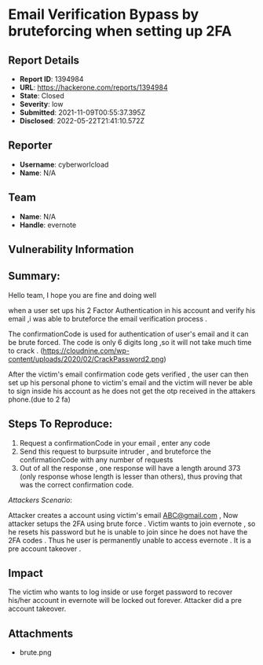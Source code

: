 # Email Verification Bypass by bruteforcing when setting up 2FA

## Report Details
- **Report ID**: 1394984
- **URL**: https://hackerone.com/reports/1394984
- **State**: Closed
- **Severity**: low
- **Submitted**: 2021-11-09T00:55:37.395Z
- **Disclosed**: 2022-05-22T21:41:10.572Z

## Reporter
- **Username**: cyberworlcload
- **Name**: N/A

## Team
- **Name**: N/A
- **Handle**: evernote

## Vulnerability Information
## Summary:
Hello team, I hope you are fine and doing well

when a user set ups his 2 Factor Authentication in his account  and verify his email ,i was able to bruteforce the email verification process . 

The confirmationCode is used for authentication of user's email and it can be brute forced. The code is only 6 digits long ,so it will not take much time to crack . (https://cloudnine.com/wp-content/uploads/2020/02/CrackPassword2.png)

After the victim's email confirmation code gets verified , the user can then set up his personal phone to victim's email and the victim will never be able to sign inside his account as he does not get the otp received in the attakers phone.(due to 2 fa)

## Steps To Reproduce:

  1. Request a confirmationCode in your email , enter any code
  2. Send this request to burpsuite intruder , and bruteforce the confirmationCode with any number of requests
  3. Out of all the response , one response will have a length around 373 (only response whose length is lesser than others), thus proving that was the correct confirmation code.

*Attackers Scenario*:

Attacker creates a account using victim's email ABC@gmail.com , Now attacker setups the 2FA  using brute force . Victim wants to join evernote , so he resets his password but he is unable to join since he does not have the 2FA codes . Thus he user is permanently unable to access evernote . It is a pre account takeover .

## Impact

The victim who wants to log inside or use forget password to recover his/her account in evernote will be locked out forever. Attacker did a pre account takeover.

## Attachments
- brute.png
